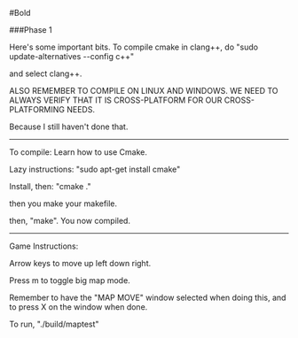 #Bold

###Phase 1

Here's some important bits. To compile cmake in clang++, do "sudo update-alternatives --config c++"

and select clang++.

ALSO REMEMBER TO COMPILE ON LINUX AND WINDOWS. WE NEED TO ALWAYS VERIFY THAT IT IS CROSS-PLATFORM FOR OUR CROSS-PLATFORMING NEEDS.

Because I still haven't done that.

-----------------------------------------------------------------------

To compile: Learn how to use Cmake.

Lazy instructions: "sudo apt-get install cmake"

Install, then: "cmake ."

then you make your makefile.

then, "make". You now compiled.

---------------------------------------------------------------------

Game Instructions:

Arrow keys to move up left down right.

Press m to toggle big map mode.

Remember to have the "MAP MOVE" window selected when doing this, and to press X on the window when done.

To run, "./build/maptest"



